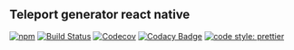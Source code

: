 ## Teleport generator react native

[![npm](https://img.shields.io/npm/v/@teleporthq/teleport-generator-react-native.svg)](https://github.com/teleporthq/teleport-generator-react-native)
[![Build Status](https://travis-ci.com/teleporthq/teleport-generator-react-native.svg?branch=master)](https://travis-ci.com/teleporthq/teleport-generator-react-native)
[![Codecov](https://img.shields.io/codecov/c/github/teleporthq/teleport-generator-react-native.svg)](https://codecov.io/gh/teleporthq/teleport-generator-react-native)
[![Codacy Badge](https://api.codacy.com/project/badge/Grade/87360164f3e4428fa8cf4226588f49d9)](https://www.codacy.com/app/Utwo/teleport-generator-react-native?utm_source=github.com&amp;utm_medium=referral&amp;utm_content=teleporthq/teleport-generator-react-native&amp;utm_campaign=Badge_Grade)
[![code style: prettier](https://img.shields.io/badge/code_style-prettier-ff69b4.svg)](https://github.com/prettier/prettier)
